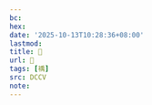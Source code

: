 ```yaml
---
bc:
hex:
date: '2025-10-13T10:28:36+08:00'
lastmod:
title: 􄥚
url: 􄥚
tags: [䄔]
src: DCCV
note:
---
```

